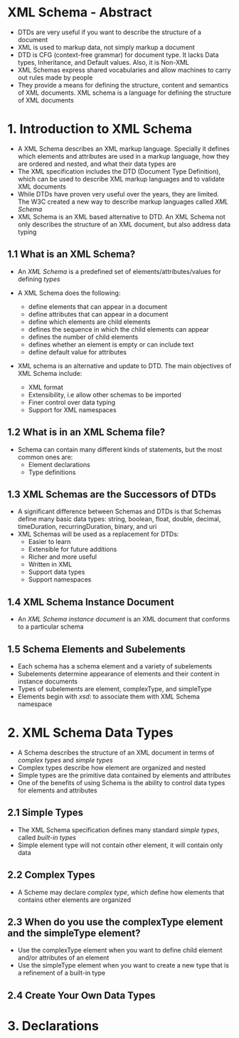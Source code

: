 # XML Schema - Abstract
* DTDs are very useful if you want to describe the structure of a document
* XML is used to markup data, not simply markup a document
* DTD is CFG (context-free grammar) for document type. It lacks Data types, Inheritance, and Default values. Also, it is Non-XML
* XML Schemas express shared vocabularies and allow machines to carry out rules made by people
* They provide a means for defining the structure, content and semantics of XML documents. XML schema is a language for defining the structure of XML documents

# 1. Introduction to XML Schema
* A XML Schema describes an XML markup language. Specially it defines which elements and attributes are used in a markup language, how they are ordered and nested, and what their data types are
* The XML specification includes the DTD (Document Type Definition), which can be used to describe XML markup languages and to validate XML documents
* While DTDs have proven very useful over the years, they are limited. The W3C created a new way to describe markup languages called *XML Schema*
* XML Schema is an XML based alternative to DTD. An XML Schema not only describes the structure of an XML document, but also address data typing

## 1.1 What is an XML Schema?
* An *XML Schema* is a predefined set of elements/attributes/values for defining *types*
* A XML Schema does the following:
    * define elements that can appear in a document
    * define attributes that can appear in a document
    * define which elements are child elements
    * defines the sequence in which the child elements can appear
    * defines the number of child elements
    * defines whether an element is empty or can include text
    * define default value for attributes
    
* XML schema is an alternative and update to DTD. The main objectives of XML Schema include:
    * XML format
    * Extensibility, i.e allow other schemas to be imported
    * Finer control over data typing
    * Support for XML namespaces

## 1.2 What is in an XML Schema file?
* Schema can contain many different kinds of statements, but the most common ones are:
    * Element declarations
    * Type definitions

## 1.3 XML Schemas are the Successors of DTDs
* A significant difference between Schemas and DTDs is that Schemas define many basic data types: string, boolean, float, double, decimal, timeDuration, recurringDuration, binary, and uri
* XML Schemas will be used as a replacement for DTDs:
    * Easier to learn
    * Extensible for future additions
    * Richer and more useful
    * Written in XML
    * Support data types
    * Support namespaces
    
## 1.4 XML Schema Instance Document
* An *XML Schema instance document* is an XML document that conforms to a particular schema

## 1.5 Schema Elements and Subelements
* Each schema has a schema element and a variety of subelements
* Subelements determine appearance of elements and their content in instance documents
* Types of subelements are element, complexType, and simpleType
* Elements begin with *xsd:* to associate them with XML Schema namespace

# 2. XML Schema Data Types
* A Schema describes the structure of an XML document in terms of *complex types* and *simple types*
* Complex types describe how element are organized and nested
* Simple types are the primitive data contained by elements and attributes
* One of the benefits of using Schema is the ability to control data types for elements and attributes

## 2.1 Simple Types
* The XML Schema specification defines many standard *simple types*, called *built-in types*
* Simple element type will not contain other element, it will contain only data

## 2.2 Complex Types
* A Scheme may declare *complex type*, which define how elements that contains other elements are organized

## 2.3 When do you use the complexType element and the simpleType element?
* Use the complexType element when you want to define child element and/or attributes of an element
* Use the simpleType element when you want to create a new type that is a refinement of a built-in type

## 2.4 Create Your Own Data Types

# 3. Declarations
